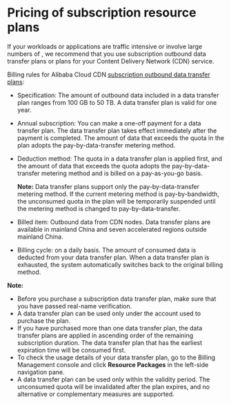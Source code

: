 # Pricing of subscription resource plans

If your workloads or applications are traffic intensive or involve large numbers of , we recommend that you use subscription outbound data transfer plans or plans for your Content Delivery Network \(CDN\) service.

Billing rules for Alibaba Cloud CDN [subscription outbound data transfer plans](https://common-buy-intl.aliyun.com/?commodityCode=+cdn_bag_intl#/buy):

-   Specification: The amount of outbound data included in a data transfer plan ranges from 100 GB to 50 TB. A data transfer plan is valid for one year.
-   Annual subscription: You can make a one-off payment for a data transfer plan. The data transfer plan takes effect immediately after the payment is completed. The amount of data that exceeds the quota in the plan adopts the pay-by-data-transfer metering method.
-   Deduction method: The quota in a data transfer plan is applied first, and the amount of data that exceeds the quota adopts the pay-by-data-transfer metering method and is billed on a pay-as-you-go basis.

    **Note:** Data transfer plans support only the pay-by-data-transfer metering method. If the current metering method is pay-by-bandwidth, the unconsumed quota in the plan will be temporarily suspended until the metering method is changed to pay-by-data-transfer.

-   Billed item: Outbound data from CDN nodes. Data transfer plans are available in mainland China and seven accelerated regions outside mainland China.
-   Billing cycle: on a daily basis. The amount of consumed data is deducted from your data transfer plan. When a data transfer plan is exhausted, the system automatically switches back to the original billing method.

**Note:**

-   Before you purchase a subscription data transfer plan, make sure that you have passed real-name verification.
-   A data transfer plan can be used only under the account used to purchase the plan.
-   If you have purchased more than one data transfer plan, the data transfer plans are applied in ascending order of the remaining subscription duration. The data transfer plan that has the earliest expiration time will be consumed first.
-   To check the usage details of your data transfer plan, go to the Billing Management console and click **Resource Packages** in the left-side navigation pane.
-   A data transfer plan can be used only within the validity period. The unconsumed quota will be invalidated after the plan expires, and no alternative or complementary measures are supported.

